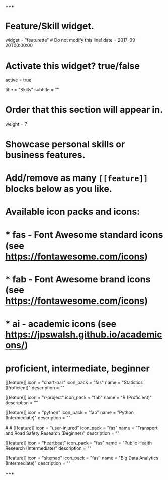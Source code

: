 +++
# Feature/Skill widget.
widget = "featurette"  # Do not modify this line!
date = 2017-09-20T00:00:00

# Activate this widget? true/false
active = true

title = "Skills"
subtitle = ""

# Order that this section will appear in.
weight = 7

# Showcase personal skills or business features.
# 
# Add/remove as many `[[feature]]` blocks below as you like.
# 
# Available icon packs and icons:
# * fas - Font Awesome standard icons (see https://fontawesome.com/icons)
# * fab - Font Awesome brand icons (see https://fontawesome.com/icons)
# * ai - academic icons (see https://jpswalsh.github.io/academicons/)
# proficient, intermediate, beginner



[[feature]]
  icon = "chart-bar"
  icon_pack = "fas"
  name = "Statistics (Proficient)"
  description = ""
  
[[feature]]
  icon = "r-project"
  icon_pack = "fab"
  name = "R (Proficient)"
  description = ""

[[feature]]
  icon = "python"
  icon_pack = "fab"
  name = "Python (Intermediate)"
  description = ""

#<i class="fas fa-user-injured"></i>
#<i class="fas fa-road"></i>
[[feature]]
  icon = "user-injured"
  icon_pack = "fas"
  name = "Transport and Road Safety Research (Beginner)"
  description = ""


[[feature]]
  icon = "heartbeat"
  icon_pack = "fas"
  name = "Public Health Research (Intermediate)"
  description = ""
  

[[feature]]
  icon = "sitemap"
  icon_pack = "fas"
  name = "Big Data Analytics (Intermediate)"
  description = ""

+++
